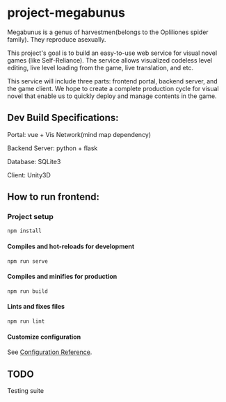 # project-megabunus
Megabunus is a genus of harvestmen(belongs to the Opliliones spider family). They reproduce asexually.

This project's goal is to build an easy-to-use web service for visual novel games (like Self-Reliance). The service allows visualized codeless level editing, live level loading from the game, live translation, and etc.

This service will include three parts: frontend portal, backend server, and the game client. We hope to create a complete production cycle for visual novel that enable us to quickly deploy and manage contents in the game.

## Dev Build Specifications:

Portal: vue + Vis Network(mind map dependency)

Backend Server: python + flask

Database: SQLite3

Client: Unity3D

## How to run frontend:

### Project setup
```
npm install
```

#### Compiles and hot-reloads for development
```
npm run serve
```

#### Compiles and minifies for production
```
npm run build
```

#### Lints and fixes files
```
npm run lint
```

#### Customize configuration
See [Configuration Reference](https://cli.vuejs.org/config/).


## TODO

Testing suite

